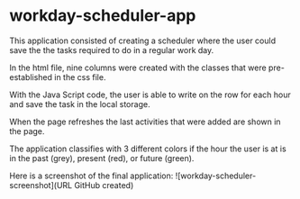 # workday-scheduler-app
This application consisted of creating a scheduler where the user could save the the tasks required to do in a regular work day.

In the html file, nine columns were created with the classes that were pre-established in the css file. 

With the Java Script code, the user is able to write on the row for each hour and save the task in the local storage. 

When the page refreshes the last activities that were added are shown in the page.

The application classifies with 3 different colors if the hour the user is at is in the past (grey), present (red), or future (green).

Here is a screenshot of the final application:
![workday-scheduler-screenshot](URL GitHub created)
